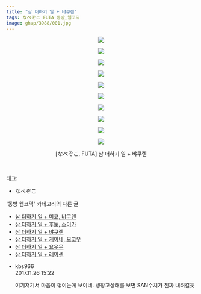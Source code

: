 ```yaml
---
title: "삼 더하기 일 + 뱌쿠렌"
tags: なべぞこ FUTA 동방_웹코믹
image: ghap/3988/001.jpg
---
```

<div class="article">
<p style="text-align: center; clear: none; float: none;"><img src="{{ site.nasurl }}/ghap/3988/001.jpg"/></p>
<p style="text-align: center; clear: none; float: none;"><img src="{{ site.nasurl }}/ghap/3988/002.jpg"/></p>
<p style="text-align: center; clear: none; float: none;"><img src="{{ site.nasurl }}/ghap/3988/003.jpg"/></p>
<p style="text-align: center; clear: none; float: none;"><img src="{{ site.nasurl }}/ghap/3988/004.jpg"/></p>
<p style="text-align: center; clear: none; float: none;"><img src="{{ site.nasurl }}/ghap/3988/005.jpg"/></p>
<p style="text-align: center; clear: none; float: none;"><img src="{{ site.nasurl }}/ghap/3988/006.jpg"/></p>
<p style="text-align: center; clear: none; float: none;"><img src="{{ site.nasurl }}/ghap/3988/007.jpg"/></p>
<p style="text-align: center; clear: none; float: none;"><img src="{{ site.nasurl }}/ghap/3988/008.jpg"/></p>
<p style="text-align: center; clear: none; float: none;"><img src="{{ site.nasurl }}/ghap/3988/009.jpg"/></p>
<p style="text-align: center; clear: none; float: none;"><img src="{{ site.nasurl }}/ghap/3988/010.jpg"/></p>
<p style="text-align: center; clear: none; float: none;">[なべぞこ, FUTA] 삼 더하기 일 + 뱌쿠렌</p>
<p><br/></p>
</div><div class="tagTrail">
<p>태그: </p>
<ul>
<li>なべぞこ</li>
</ul>
</div><div class="another">
<p>'동방 웹코믹' 카테고리의 다른 글</p>
<ul>
<li><a href="/2017-11-26-ghap_3990">삼 더하기 일 + 미코, 뱌쿠렌</a></li>
<li><a href="/2017-11-26-ghap_3989">삼 더하기 일 + 후토, 스이카</a></li>
<li><a href="/2017-11-26-ghap_3988">삼 더하기 일 + 뱌쿠렌</a></li>
<li><a href="/2017-11-26-ghap_3987">삼 더하기 일 + 케이네, 모코우</a></li>
<li><a href="/2017-11-26-ghap_3986">삼 더하기 일 + 요우무</a></li>
<li><a href="/2017-11-26-ghap_3985">삼 더하기 일 + 레이센</a></li>
</ul>
</div><div class="cb_module cb_fluid">
<div class="cb_wrt cb_profile">
<div class="comment">
<ul>
<li class="cb_thumb_off" id="comment15137787">
<div class="cb_comment_area">
<div class="cb_info_area">
<div class="cb_section">
<span class="cb_nick_name">kbs966</span>
</div>
<div class="cb_section">
<span class="cb_date">2017.11.26 15:22 </span>
</div>
</div>
<div class="cb_dsc_comment">
<p class="cb_dsc">
											여기저기서 마음이 꺾이는게 보이네. 냉장고상태를 보면 SAN수치가 진짜 내려갈듯
										</p>
</div>
</div></li>
</ul>
</div>
</div><!-- commentList close -->
</div>